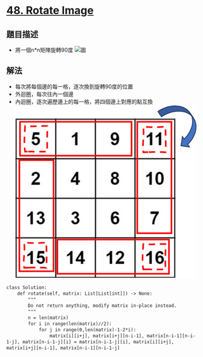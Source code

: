 # [48. Rotate Image](https://leetcode.com/problems/rotate-image/description/?envType=study-plan-v2&envId=top-interview-150)

## 題目描述
* 將一個n*n矩陣旋轉90度
![圖](https://assets.leetcode.com/uploads/2020/08/28/mat2.jpg)
## 解法
* 每次將每個邊的每一格，逐次換到旋轉90度的位置
* 外迴圈，每次往內一個邊
* 內迴圈，逐次遍歷邊上的每一格，將四個邊上對應的點互換
![圖](./圖片1.png)
```python3
class Solution:
    def rotate(self, matrix: List[List[int]]) -> None:
        """
        Do not return anything, modify matrix in-place instead.
        """
        n = len(matrix)
        for i in range(len(matrix)//2):
            for j in range(0,len(matrix)-1-2*i):
                matrix[i][i+j], matrix[i+j][n-i-1], matrix[n-i-1][n-i-1-j], matrix[n-i-1-j][i] = matrix[n-i-1-j][i], matrix[i][i+j], matrix[i+j][n-i-1], matrix[n-i-1][n-i-1-j]  
```
